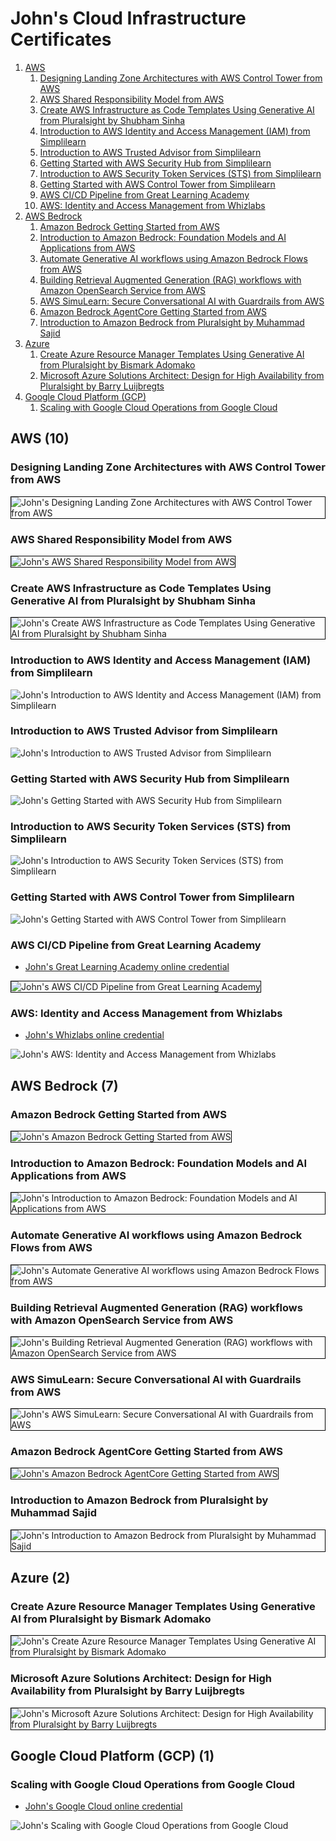 # John's Cloud Infrastructure Certificates
1. [AWS](#aws-10)
    1. [Designing Landing Zone Architectures with AWS Control Tower from AWS](#designing-landing-zone-architectures-with-aws-control-tower-from-aws)
    1. [AWS Shared Responsibility Model from AWS](#aws-shared-responsibility-model-from-aws)
    1. [Create AWS Infrastructure as Code Templates Using Generative AI from Pluralsight by Shubham Sinha](#create-aws-infrastructure-as-code-templates-using-generative-ai-from-pluralsight-by-shubham-sinha)
    1. [Introduction to AWS Identity and Access Management (IAM) from Simplilearn](#introduction-to-aws-identity-and-access-management-iam-from-simplilearn)
    1. [Introduction to AWS Trusted Advisor from Simplilearn](#introduction-to-aws-trusted-advisor-from-simplilearn)
    1. [Getting Started with AWS Security Hub from Simplilearn](#getting-started-with-aws-security-hub-from-simplilearn)
    1. [Introduction to AWS Security Token Services (STS) from Simplilearn](#introduction-to-aws-security-token-services-sts-from-simplilearn)
    1. [Getting Started with AWS Control Tower from Simplilearn](#getting-started-with-aws-control-tower-from-simplilearn)
    1. [AWS CI/CD Pipeline from Great Learning Academy](#aws-cicd-pipeline-from-great-learning-academy)
    1. [AWS: Identity and Access Management from Whizlabs](#aws-identity-and-access-management-from-whizlabs)
1. [AWS Bedrock](#aws-bedrock-7)
    1. [Amazon Bedrock Getting Started from AWS](#amazon-bedrock-getting-started-from-aws)
    1. [Introduction to Amazon Bedrock: Foundation Models and AI Applications from AWS](#introduction-to-amazon-bedrock-foundation-models-and-ai-applications-from-aws)
    1. [Automate Generative AI workflows using Amazon Bedrock Flows from AWS](#automate-generative-ai-workflows-using-amazon-bedrock-flows-from-aws)
    1. [Building Retrieval Augmented Generation (RAG) workflows with Amazon OpenSearch Service from AWS](#building-retrieval-augmented-generation-rag-workflows-with-amazon-opensearch-service-from-aws)
    1. [AWS SimuLearn: Secure Conversational AI with Guardrails from AWS](#aws-simulearn-secure-conversational-ai-with-guardrails-from-aws)
    1. [Amazon Bedrock AgentCore Getting Started from AWS](#amazon-bedrock-agentcore-getting-started-from-aws)
    1. [Introduction to Amazon Bedrock from Pluralsight by Muhammad Sajid](#introduction-to-amazon-bedrock-from-pluralsight-by-muhammad-sajid)
1. [Azure](#azure-2)
    1. [Create Azure Resource Manager Templates Using Generative AI from Pluralsight by Bismark Adomako](#create-azure-resource-manager-templates-using-generative-ai-from-pluralsight-by-bismark-adomako)
    1. [Microsoft Azure Solutions Architect: Design for High Availability from Pluralsight by Barry Luijbregts](#microsoft-azure-solutions-architect-design-for-high-availability-from-pluralsight-by-barry-luijbregts)
1. [Google Cloud Platform (GCP)](#google-cloud-platform-gcp-1)
    1. [Scaling with Google Cloud Operations from Google Cloud](#scaling-with-google-cloud-operations-from-google-cloud)
## AWS (10)
### Designing Landing Zone Architectures with AWS Control Tower from AWS

<img src="../cert_cloud_aws_desiging-landing-zone-architectures-with-aws-control-tower_cert-67722468-123b-4efc-af0f-b3c596317b5c_2025-07-26.png" alt="John's Designing Landing Zone Architectures with AWS Control Tower from AWS" style="border:1px solid #000000" />

### AWS Shared Responsibility Model from AWS

<img src="../cert_cloud_aws_aws-shared-responsibility-model_aws_cert-a4e52844-6fef-487d-a6d8-f7af0086ac81_2025-08-05.png" alt="John's AWS Shared Responsibility Model from AWS" style="border:1px solid #000000" />

### Create AWS Infrastructure as Code Templates Using Generative AI from Pluralsight by Shubham Sinha

<img src="../cert_devops_aws_create-aws-infrastructure-as-code-templates-using-generative-ai_pluralsight_shubham-sinha_2024-09-11.png" alt="John's Create AWS Infrastructure as Code Templates Using Generative AI from Pluralsight by Shubham Sinha" style="border:1px solid #000000" />

### Introduction to AWS Identity and Access Management (IAM) from Simplilearn

![John's Introduction to AWS Identity and Access Management (IAM) from Simplilearn](cert_aws_intro-to-aws-identity-and-access-management-iam_simplilearn_cert-4970506_1710929859_2024-03-20.png)

### Introduction to AWS Trusted Advisor from Simplilearn

![John's Introduction to AWS Trusted Advisor from Simplilearn](cert_aws_intro-to-aws-trusted-advisor_simplilearn_cert-4971787_1710945844_2024-03-20.png)

### Getting Started with AWS Security Hub from Simplilearn

![John's Getting Started with AWS Security Hub from Simplilearn](cert_aws_getting-started-with-aws-security-hub_simplilearn_cert-4973168_1711030705_2024-03-21.png)

### Introduction to AWS Security Token Services (STS) from Simplilearn

![John's Introduction to AWS Security Token Services (STS) from Simplilearn](cert_aws_introduction-to-aws-security-token-services-sts_6733873_2024-06-15.png)

### Getting Started with AWS Control Tower from Simplilearn

![John's Getting Started with AWS Control Tower from Simplilearn](cert_aws_getting-started-with-aws-control-tower_simplilearn_cert-6735033_1718548596_2024-06-16.png)

### AWS CI/CD Pipeline from Great Learning Academy
* [John's Great Learning Academy online credential](https://verify.mygreatlearning.com/verify/ZGRSHOKG)

<img src="../cert_aws_aws-ci-cd-pipeline_greatlearning_cert-ZGRSHOKG_2024-04-07.jpg" alt="John's AWS CI/CD Pipeline from Great Learning Academy" style="border:1px solid #000000" />

### AWS: Identity and Access Management from Whizlabs
* [John's Whizlabs online credential](https://coursera.org/verify/QRD93E7CVUMP)

![John's AWS: Identity and Access Management from Whizlabs](cert_aws_aws-identity-and-access-management_whizlabs_cert-QRD93E7CVUMP_2024-03-20.png)

## AWS Bedrock (7)
### Amazon Bedrock Getting Started from AWS

<img src="../cert_ai_aws-bedrock_amazon-bedrock-getting-started_aws_cert-ce0a575a-2277-48f0-9a70-e2acb21e0190_2025-07-26.png" alt="John's Amazon Bedrock Getting Started from AWS" style="border:1px solid #000000" />

### Introduction to Amazon Bedrock: Foundation Models and AI Applications from AWS

<img src="../cert_ai_aws-bedrock_introduction-to-amazon-bedrock-foundation-models-and-ai-applications_aws_cert-8ae9ed2c-0a8b-419d-b565-121e8dba6ec5_2025-08-09.png" alt="John's Introduction to Amazon Bedrock: Foundation Models and AI Applications from AWS" style="border:1px solid #000000" />

### Automate Generative AI workflows using Amazon Bedrock Flows from AWS

<img src="../cert_ai_aws-bedrock_automate-generative-ai-workflows-using-amazon-bedrock-flows_aws_cert_ba475a2c-5e70-42c4-b25e-524397b4e3fb_2025-07-26.png" alt="John's Automate Generative AI workflows using Amazon Bedrock Flows from AWS" style="border:1px solid #000000" />

### Building Retrieval Augmented Generation (RAG) workflows with Amazon OpenSearch Service from AWS

<img src="../cert_ai_aws-bedrock_building-rag-workflows-with-amazon-opensesarch-service_aws_cert-f12227e6-bf4b-451c-9679-00f2d277e05e_2025-07-26.png" alt="John's Building Retrieval Augmented Generation (RAG) workflows with Amazon OpenSearch Service from AWS" style="border:1px solid #000000" />

### AWS SimuLearn: Secure Conversational AI with Guardrails from AWS

<img src="../cert_ai_aws-bedrock_secure-conversational-ai-with-guardrails_aws_cert-cec75b62-666c-482d-8668-3b68fa2453b8_2025-07-26.png" alt="John's AWS SimuLearn: Secure Conversational AI with Guardrails from AWS" style="border:1px solid #000000" />

### Amazon Bedrock AgentCore Getting Started from AWS

<img src="../cert_ai_aws-bedrock_aws-bedrock-agent-core-getting-started_aws_cert-a3ebd357-5aec-4b50-9fe8-044b789f543d_2025-07-09.png" alt="John's Amazon Bedrock AgentCore Getting Started from AWS" style="border:1px solid #000000" />

### Introduction to Amazon Bedrock from Pluralsight by Muhammad Sajid

<img src="../cert_ai_aws_introduction-to-bedrock_pluralsight_muhammad-sajid_2025-06-15.png" alt="John's Introduction to Amazon Bedrock from Pluralsight by Muhammad Sajid" style="border:1px solid #000000" />

## Azure (2)
### Create Azure Resource Manager Templates Using Generative AI from Pluralsight by Bismark Adomako

<img src="../cert_devops_azure_create-azure-resource-templates-generative-ai_pluralsight_bismark-adomako_2024-09-28.png" alt="John's Create Azure Resource Manager Templates Using Generative AI from Pluralsight by Bismark Adomako" style="border:1px solid #000000" />

### Microsoft Azure Solutions Architect: Design for High Availability from Pluralsight by Barry Luijbregts

<img src="../cert_devops_azure_microsoft-azure-solutions-architect-design-for-high-availability_pluralsight_barry-luijbregts_2024-06-22.png" alt="John's Microsoft Azure Solutions Architect: Design for High Availability from Pluralsight by Barry Luijbregts" style="border:1px solid #000000" />

## Google Cloud Platform (GCP) (1)
### Scaling with Google Cloud Operations from Google Cloud
* [John's Google Cloud online credential](https://coursera.org/verify/UZNVFWLTKF6V)

![John's Scaling with Google Cloud Operations from Google Cloud](cert_googlecloud_scaling-with-google-cloud-operations_google_cert-UZNVFWLTKF6V_2024-07-10.png)


